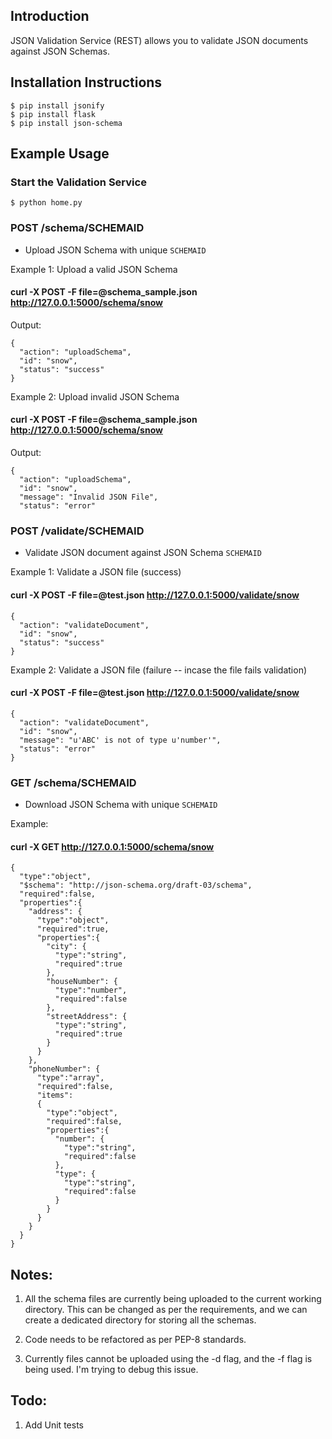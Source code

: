 ## Introduction

JSON Validation Service (REST) allows you to validate JSON documents against JSON Schemas.


## Installation Instructions

```
$ pip install jsonify
$ pip install flask
$ pip install json-schema
```

## Example Usage

### Start the Validation Service
```
$ python home.py
```
### POST /schema/SCHEMAID 

- Upload JSON Schema with unique `SCHEMAID`

Example 1: Upload a valid JSON Schema

#### curl  -X POST -F file=@schema_sample.json http://127.0.0.1:5000/schema/snow

Output:

```
{
  "action": "uploadSchema", 
  "id": "snow", 
  "status": "success"
}
```

Example 2: Upload invalid JSON Schema
#### curl  -X POST -F file=@schema_sample.json http://127.0.0.1:5000/schema/snow

Output:

```
{
  "action": "uploadSchema", 
  "id": "snow", 
  "message": "Invalid JSON File", 
  "status": "error"
```


### POST /validate/SCHEMAID

- Validate JSON document against JSON Schema `SCHEMAID`

Example 1: Validate a JSON file (success)
#### curl  -X POST -F file=@test.json http://127.0.0.1:5000/validate/snow
```
{
  "action": "validateDocument", 
  "id": "snow", 
  "status": "success"
}
```
Example 2: Validate a JSON file (failure -- incase the file fails validation)
#### curl  -X POST -F file=@test.json http://127.0.0.1:5000/validate/snow
```
{
  "action": "validateDocument", 
  "id": "snow", 
  "message": "u'ABC' is not of type u'number'", 
  "status": "error"
}
```


### GET /schema/SCHEMAID 

- Download JSON Schema with unique `SCHEMAID`

Example:
#### curl  -X GET http://127.0.0.1:5000/schema/snow


```
{
  "type":"object",
  "$schema": "http://json-schema.org/draft-03/schema",
  "required":false,
  "properties":{
    "address": {
      "type":"object",
      "required":true,
      "properties":{
        "city": {
          "type":"string",
          "required":true
        },
        "houseNumber": {
          "type":"number",
          "required":false
        },
        "streetAddress": {
          "type":"string",
          "required":true
        }
      }
    },
    "phoneNumber": {
      "type":"array",
      "required":false,
      "items":
      {
        "type":"object",
        "required":false,
        "properties":{
          "number": {
            "type":"string",
            "required":false
          },
          "type": {
            "type":"string",
            "required":false
          }
        }
      }
    }
  }
}
```
## Notes:

1) All the schema files are currently being uploaded to the current working directory. This can be changed as per the requirements, and we can create a dedicated directory for storing all the schemas.

2) Code needs to be refactored  as per PEP-8 standards.

3) Currently files cannot be uploaded using the -d flag, and the -f flag is being used. I'm  trying to debug this issue.

## Todo:
1) Add Unit tests

